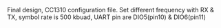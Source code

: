 Final design, CC1310 configuration file. Set different frequency with RX & TX, symbol rate is 500 kbuad, UART pin are DIO5(pin10) & DIO6(pin11)
